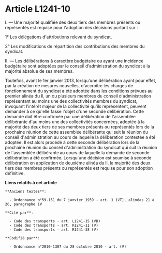 # Article L1241-10

I. ― Une majorité qualifiée des deux tiers des membres présents ou représentés est requise pour l'adoption des décisions
portant sur :

1° Les délégations d'attributions relevant du syndicat.

2° Les modifications de répartition des contributions des membres du syndicat.

II. ― Les délibérations à caractère budgétaire ou ayant une incidence budgétaire sont adoptées par le conseil
d'administration du syndicat à la majorité absolue de ses membres.

Toutefois, avant le 1er janvier 2013, lorsqu'une délibération ayant pour effet, par la création de mesures nouvelles,
d'accroître les charges de fonctionnement du syndicat a été adoptée dans les conditions prévues au premier alinéa du II, un
ou plusieurs membres du conseil d'administration représentant au moins une des collectivités membres du syndicat, invoquant
l'intérêt majeur de la collectivité qu'ils représentent, peuvent demander à ce qu'elle fasse l'objet d'une seconde
délibération. Cette demande doit être confirmée par une délibération de l'assemblée délibérante d'au moins une des
collectivités concernées, adoptée à la majorité des deux tiers de ses membres présents ou représentés lors de la prochaine
réunion de cette assemblée délibérante qui suit la réunion du conseil d'administration au cours de laquelle la délibération
contestée a été adoptée. Il est alors procédé à cette seconde délibération lors de la prochaine réunion du conseil
d'administration du syndicat qui suit la réunion de l'assemblée délibérante au cours de laquelle la demande de seconde
délibération a été confirmée. Lorsqu'une décision est soumise à seconde délibération en application de deuxième alinéa du II,
la majorité des deux tiers des membres présents ou représentés est requise pour son adoption définitive.

**Liens relatifs à cet article**

	**Anciens textes**:

	  - Ordonnance n°59-151 du 7 janvier 1959 - art. 1 (VT), alinéas 21 à 26, paragraphe IV

	**Cité par**:

	  - Code des transports - art. L1241-15 (VD)
	  - Code des transports - art. R1241-11 (V)
	  - Code des transports - art. R1241-38 (V)

	**Codifié par**:

	  - Ordonnance n°2010-1307 du 28 octobre 2010 - art. (V)
